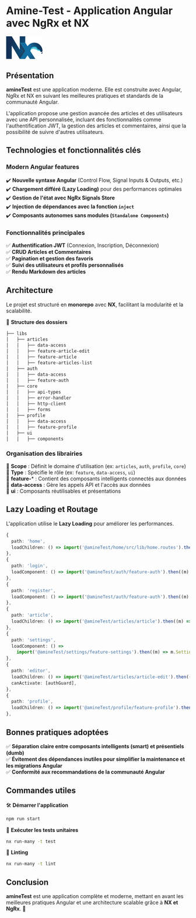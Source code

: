 # **Amine-Test - Application Angular avec NgRx et NX**  

<img src="apps/amineTest/src/assets/nx-logo.png" alt="MyApp Example App" width="100"/>

## **Présentation**  
**amineTest** est une application moderne. Elle est construite avec Angular, NgRx et NX en suivant les meilleures pratiques et standards de la communauté Angular.  

L'application propose une gestion avancée des articles et des utilisateurs avec une API personnalisée, incluant des fonctionnalités comme l'authentification JWT, la gestion des articles et commentaires, ainsi que la possibilité de suivre d'autres utilisateurs.  

## **Technologies et fonctionnalités clés**  
### **Modern Angular features**  
✔️ **Nouvelle syntaxe Angular** (Control Flow, Signal Inputs & Outputs, etc.)  
✔️ **Chargement différé (Lazy Loading)** pour des performances optimales  
✔️ **Gestion de l'état avec NgRx Signals Store**  
✔️ **Injection de dépendances avec la fonction `inject`**  
✔️ **Composants autonomes sans modules (`Standalone Components`)**  

### **Fonctionnalités principales**  
✅ **Authentification JWT** (Connexion, Inscription, Déconnexion)  
✅ **CRUD Articles et Commentaires**  
✅ **Pagination et gestion des favoris**  
✅ **Suivi des utilisateurs et profils personnalisés**  
✅ **Rendu Markdown des articles**  

## **Architecture**  
Le projet est structuré en **monorepo** avec **NX**, facilitant la modularité et la scalabilité.  

📂 **Structure des dossiers**  
```
├── libs
│   ├── articles
│   │   ├── data-access
│   │   ├── feature-article-edit
│   │   ├── feature-article
│   │   ├── feature-articles-list
│   ├── auth
│   │   ├── data-access
│   │   ├── feature-auth
│   ├── core
│   │   ├── api-types
│   │   ├── error-handler
│   │   ├── http-client
│   │   ├── forms
│   ├── profile
│   │   ├── data-access
│   │   ├── feature-profile
│   ├── ui
│   │   ├── components
```
### **Organisation des librairies**  
🔹 **Scope** : Définit le domaine d'utilisation (ex: `articles`, `auth`, `profile`, `core`)  
🔹 **Type** : Spécifie le rôle (ex: `feature`, `data-access`, `ui`)  
🔹 **feature-*** : Contient des composants intelligents connectés aux données  
🔹 **data-access** : Gère les appels API et l'accès aux données  
🔹 **ui** : Composants réutilisables et présentations  

## **Lazy Loading et Routage**  
L'application utilise le **Lazy Loading** pour améliorer les performances.  

```typescript
{
  path: 'home',
  loadChildren: () => import('@amineTest/home/src/lib/home.routes').then((m) => m.HOME_ROUTES),
},
{
  path: 'login',
  loadComponent: () => import('@amineTest/auth/feature-auth').then((m) => m.LoginComponent),
},
{
  path: 'register',
  loadComponent: () => import('@amineTest/auth/feature-auth').then((m) => m.RegisterComponent),
},
{
  path: 'article',
  loadChildren: () => import('@amineTest/articles/article').then((m) => m.ARTICLE_ROUTES),
},
{
  path: 'settings',
  loadComponent: () =>
    import('@amineTest/settings/feature-settings').then((m) => m.SettingsComponent),
},
{
  path: 'editor',
  loadChildren: () => import('@amineTest/articles/article-edit').then((m) => m.ARTICLE_EDIT_ROUTES),
  canActivate: [authGuard],
},
{
  path: 'profile',
  loadChildren: () => import('@amineTest/profile/feature-profile').then((m) => m.PROFILE_ROUTES),
},
```

## **Bonnes pratiques adoptées**  
✅ **Séparation claire entre composants intelligents (smart) et présentiels (dumb)**  
✅ **Évitement des dépendances inutiles pour simplifier la maintenance et les migrations Angular**  
✅ **Conformité aux recommandations de la communauté Angular**  

## **Commandes utiles**  
🛠 **Démarrer l'application**  
```bash
npm run start
```
🧪 **Exécuter les tests unitaires**  
```bash
nx run-many -t test
```
📏 **Linting**  
```bash
nx run-many -t lint
```

## **Conclusion**  
**amineTest** est une application complète et moderne, mettant en avant les meilleures pratiques Angular et une architecture scalable grâce à **NX et NgRx**. 🚀  


